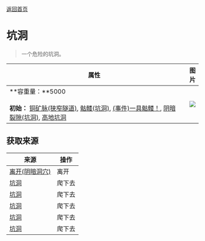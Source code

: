 [返回首页](index.md)  
# 坑洞  
> 一个危险的坑洞。  
  
  属性  |   图片   
 ----  |  ----:   
 **容重量：**5000<br><br>**初始：**	[铜矿脉(狭窄隧道)](CopperVein.md), [骷髅(坑洞)](Skeleton.md), [(事件)一具骷髅！](Event_SkeletonSeen.md), [阴暗裂隙(坑洞)](DarkChamberEntrance.md), [高地坑洞](HighlandHole.md)  |  ![](Sprite/undefined.png)   
  
## 获取来源  
来源  |  操作  
----  |  ----  
[离开(阴暗洞穴)](DarkChamberExit.md)  |  离开  
[坑洞](HighlandHoleEntrance.md)  |  爬下去  
[坑洞](HighlandHoleEntrance.md)  |  爬下去  
[坑洞](HighlandHoleEntrance.md)  |  爬下去  
[坑洞](HighlandHoleEntrance.md)  |  爬下去  
[坑洞](HighlandHoleEntrance.md)  |  爬下去  
